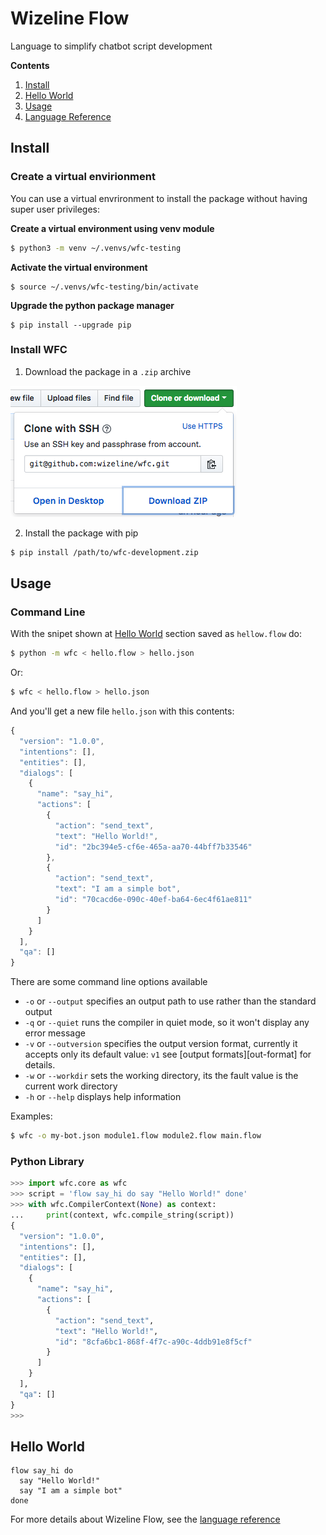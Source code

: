 # Wizeline Flow
Language to simplify chatbot script development

**Contents**

1. [Install](#install)
1. [Hello World](#hello-world)
1. [Usage](#usage)
1. [Language Reference][lang-ref]

## Install

### Create a virtual envirionment

You can use a virtual envrironment to install the package without having
super user privileges:

**Create a virtual environment using venv module**
```sh
$ python3 -m venv ~/.venvs/wfc-testing
```
**Activate the virtual environment**
```
$ source ~/.venvs/wfc-testing/bin/activate
```
**Upgrade the python package manager**
```
$ pip install --upgrade pip
```

### Install WFC
1. Download the package in a `.zip` archive

![Package download][wfc-zip]

2. Install the package with pip

```sh
$ pip install /path/to/wfc-development.zip
```

## Usage

### Command Line

With the snipet shown at [Hello World](#hello-world) section saved as `hellow.flow` do:

```sh
$ python -m wfc < hello.flow > hello.json
```

Or:

```sh
$ wfc < hello.flow > hello.json
```

And you'll get a new file `hello.json` with this contents:

```javascript
{
  "version": "1.0.0",
  "intentions": [],
  "entities": [],
  "dialogs": [
    {
      "name": "say_hi",
      "actions": [
        {
          "action": "send_text",
          "text": "Hello World!",
          "id": "2bc394e5-cf6e-465a-aa70-44bff7b33546"
        },
        {
          "action": "send_text",
          "text": "I am a simple bot",
          "id": "70cacd6e-090c-40ef-ba64-6ec4f61ae811"
        }
      ]
    }
  ],
  "qa": []
}
```

There are some command line options available

- `-o` or `--output` specifies an output path to use rather than the standard
	output
- `-q` or `--quiet` runs the compiler in quiet mode, so it won't display any
	error message
- `-v` or `--outversion` specifies the output version format, currently it
	accepts only its default value: `v1` see [output formats][out-format] for
	details.
- `-w` or `--workdir` sets the working directory, its the fault value is the
	current work directory
- `-h` or `--help` displays help information

Examples:
```sh
$ wfc -o my-bot.json module1.flow module2.flow main.flow
```

### Python Library

```python
>>> import wfc.core as wfc
>>> script = 'flow say_hi do say "Hello World!" done'
>>> with wfc.CompilerContext(None) as context:
...     print(context, wfc.compile_string(script))
{
  "version": "1.0.0",
  "intentions": [],
  "entities": [],
  "dialogs": [
    {
      "name": "say_hi",
      "actions": [
        {
          "action": "send_text",
          "text": "Hello World!",
          "id": "8cfa6bc1-868f-4f7c-a90c-4ddb91e8f5cf"
        }
      ]
    }
  ],
  "qa": []
}
>>>
```

## Hello World

```
flow say_hi do
  say "Hello World!"
  say "I am a simple bot"
done
```

For more details about Wizeline Flow, see the [language reference][lang-ref]

[wfc-zip]: docs/img/wfc-zip-package.png
[lang-ref]: docs/language.md
